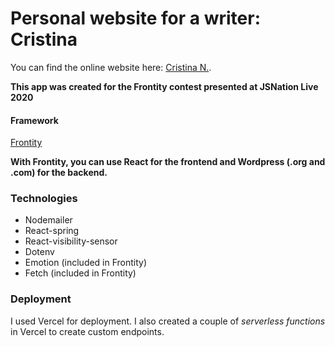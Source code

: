 # Personal website for a writer: Cristina

You can find the online website here: [Cristina N.](https://cristina-escritora.vercel.app/).

**This app was created for the Frontity contest presented at JSNation Live 2020**

#### Framework

[Frontity](https://frontity.org/)

**With Frontity, you can use React for the frontend and Wordpress (.org and .com) for the backend.**


### Technologies

* Nodemailer
* React-spring
* React-visibility-sensor
* Dotenv
* Emotion (included in Frontity)
* Fetch (included in Frontity)

### Deployment

I used Vercel for deployment. I also created a couple of *serverless functions* in Vercel to create custom endpoints.

